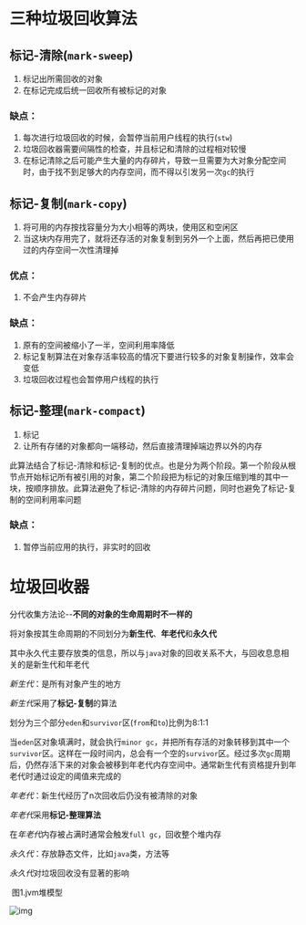 # 三种垃圾回收算法

## 标记-清除(`mark-sweep`)

1. 标记出所需回收的对象
2. 在标记完成后统一回收所有被标记的对象

### 缺点：

1. 每次进行垃圾回收的时候，会暂停当前用户线程的执行(`stw`)
2. 垃圾回收器需要间隔性的检查，并且标记和清除的过程相对较慢
3. 在标记清除之后可能产生大量的内存碎片，导致一旦需要为大对象分配空间时，由于找不到足够大的内存空间，而不得以引发另一次`gc`的执行

## 标记-复制(`mark-copy`)

1. 将可用的内存按找容量分为大小相等的两块，使用区和空闲区
2. 当这块内存用完了，就将还存活的对象复制到另外一个上面，然后再把已使用过的内存空间一次性清理掉

### 优点：

1. 不会产生内存碎片

### 缺点：

1. 原有的空间被缩小了一半，空间利用率降低
2. 标记复制算法在对象存活率较高的情况下要进行较多的对象复制操作，效率会变低
3. 垃圾回收过程也会暂停用户线程的执行

## 标记-整理(`mark-compact`)

1. 标记
2. 让所有存储的对象都向一端移动，然后直接清理掉端边界以外的内存

此算法结合了标记-清除和标记-复制的优点。也是分为两个阶段。第一个阶段从根节点开始标记所有被引用的对象，第二个阶段把为标记的对象压缩到堆的其中一块，按顺序排放。此算法避免了标记-清除的内存碎片问题，同时也避免了标记-复制的空间利用率问题

### 缺点：

1. 暂停当前应用的执行，非实时的回收



# 垃圾回收器

分代收集方法论--**不同的对象的生命周期时不一样的**

将对象按其生命周期的不同划分为**新生代**、**年老代**和**永久代**

其中永久代主要存放类的信息，所以与`java`对象的回收关系不大，与回收息息相关的是新生代和年老代



*新生代*：是所有对象产生的地方

*新生代*采用了**标记-复制**的算法

划分为三个部分`eden`和`survivor`区(`from`和`to`)比例为8:1:1

当`eden`区对象填满时，就会执行`minor gc`，并把所有存活的对象转移到其中一个`survivor`区。这样在一段时间内，总会有一个空的`survivor`区。经过多次`gc`周期后，仍然存活下来的对象会被移到年老代内存空间中。通常新生代有资格提升到年老代时通过设定的阈值来完成的



*年老代*：新生代经历了n次回收后仍没有被清除的对象

*年老代*采用**标记-整理算法**

在*年老代*内存被占满时通常会触发`full gc`，回收整个堆内存



*永久代*：存放静态文件，比如`java`类，方法等

*永久代*对垃圾回收没有显著的影响

​		     图1.jvm堆模型

![img](https://www.coder4.com/wp-content/uploads/2018/03/1.jpg)